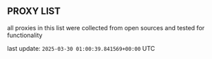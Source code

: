 ## PROXY LIST

all proxies in this list were collected from open sources and tested for functionality

last update: `2025-03-30 01:00:39.841569+00:00` UTC